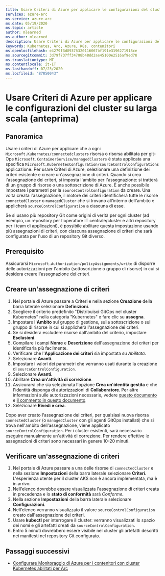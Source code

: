 ```yaml
---
title: Usare Criteri di Azure per applicare le configurazioni del cluster su larga scala (anteprima)
services: azure-arc
ms.service: azure-arc
ms.date: 05/19/2020
ms.topic: article
author: mlearned
ms.author: mlearned
description: Usare Criteri di Azure per applicare le configurazioni del cluster su larga scala
keywords: Kubernetes, Arc, Azure, K8s, contenitori
ms.openlocfilehash: e4279f3d89376320116067bf191e3196271918ce
ms.sourcegitcommit: 3d79f737ff34708b48dd2ae45100e2516af9ed78
ms.translationtype: MT
ms.contentlocale: it-IT
ms.lasthandoff: 07/23/2020
ms.locfileid: "87050043"
---
```

# <a name="use-azure-policy-to-apply-cluster-configurations-at-scale-preview"></a>Usare Criteri di Azure per applicare le configurazioni del cluster su larga scala (anteprima)

## <a name="overview"></a>Panoramica

Usare i criteri di Azure per applicare che a ogni `Microsoft.Kubernetes/connectedclusters` risorsa o risorsa abilitata per git-Ops `Microsoft.ContainerService/managedClusters` è stata applicata una specifica `Microsoft.KubernetesConfiguration/sourceControlConfigurations` applicazione. Per usare Criteri di Azure, selezionare una definizione dei criteri esistente e creare un'assegnazione di criteri. Quando si crea l'assegnazione dei criteri, si imposta l'ambito per l'assegnazione: si tratterà di un gruppo di risorse o una sottoscrizione di Azure. È anche possibile impostare i parametri per la `sourceControlConfiguration` da creare. Una volta creata l'assegnazione, il motore dei criteri identificherà tutte le risorse `connectedCluster` o `managedCluster` che si trovano all'interno dell'ambito e applicherà `sourceControlConfiguration` a ciascuna di esse.

Se si usano più repository Git come origini di verità per ogni cluster (ad esempio, un repository per l'operatore IT centrale/cluster e altri repository per i team di applicazioni), è possibile abilitare questa impostazione usando più assegnazioni di criteri, con ciascuna assegnazione di criteri che sarà configurata per l'uso di un repository Git diverso.

## <a name="prerequisite"></a>Prerequisito

Assicurarsi `Microsoft.Authorization/policyAssignments/write` di disporre delle autorizzazioni per l'ambito (sottoscrizione o gruppo di risorse) in cui si desidera creare l'assegnazione dei criteri.

## <a name="create-a-policy-assignment"></a>Creare un'assegnazione di criteri

1. Nel portale di Azure passare a Criteri e nella sezione **Creazione** della barra laterale selezionare **Definizioni**.
2. Scegliere il criterio predefinito "Distribuisci GitOps nel cluster Kubernetes" nella categoria "Kubernetes" e fare clic su **assegna**.
3. Impostare l'**Ambito** sul gruppo di gestione, sulla sottoscrizione o sul gruppo di risorse in cui si applicherà l'assegnazione dei criteri.
4. Se si desidera escludere risorse dall'ambito del criterio, impostare **Esclusioni**.
5. Compilare i campi **Nome** e **Descrizione** dell'assegnazione dei criteri per identificarla più facilmente.
6. Verificare che l'**Applicazione dei criteri** sia impostata su *Abilitata*.
7. Selezionare **Avanti**.
8. Impostare i valori dei parametri che verranno usati durante la creazione di `sourceControlConfiguration`.
9. Selezionare **Avanti**.
10. Abilitare **Crea un'attività di correzione**.
11. Assicurarsi che sia selezionata l'opzione **Crea un'identità gestita** e che l'identità disponga di autorizzazioni di **Collaboratore**. Per altre informazioni sulle autorizzazioni necessarie, vedere [questo documento](../../governance/policy/assign-policy-portal.md) e [il commento in questo documento](../../governance/policy/how-to/remediate-resources.md).
12. Selezionare **Rivedi e crea**.

Dopo aver creato l'assegnazione dei criteri, per qualsiasi nuova risorsa `connectedCluster` (o `managedCluster` con gli agenti GitOps installati) che si trova nell'ambito dell'assegnazione, viene applicato `sourceControlConfiguration`. Per i cluster esistenti, sarà necessario eseguire manualmente un'attività di correzione. Per rendere effettive le assegnazioni di criteri sono necessari in genere 10-20 minuti.

## <a name="verify-a-policy-assignment"></a>Verificare un'assegnazione di criteri

1. Nel portale di Azure passare a una delle risorse di `connectedCluster` e nella sezione **Impostazioni** della barra laterale selezionare **Criteri**. L'esperienza utente per il cluster AKS non è ancora implementata, ma è in arrivo.
2. Nell'elenco dovrebbe essere visualizzata l'assegnazione di criteri creata in precedenza e lo **stato di conformità** sarà *Conforme*.
3. Nella sezione **Impostazioni** della barra laterale selezionare **Configurazioni**.
4. Nell'elenco verranno visualizzato il valore `sourceControlConfiguration` creato dall'assegnazione dei criteri.
5. Usare **kubectl** per interrogare il cluster: verranno visualizzati lo spazio dei nomi e gli artefatti creati da `sourceControlConfiguration`.
6. Entro 5 minuti dovrebbero essere visibile nel cluster gli artefatti descritti nei manifesti nel repository Git configurato.

## <a name="next-steps"></a>Passaggi successivi

* [Configurare Monitoraggio di Azure per i contenitori con cluster Kubernetes abilitati per Arc](../../azure-monitor/insights/container-insights-enable-arc-enabled-clusters.md)
